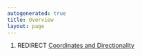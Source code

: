 ```yaml
---
autogenerated: true
title: Overview
layout: page
---
```


1.  REDIRECT [Coordinates and
    Directionality](Coordinates_and_Directionality "wikilink")
